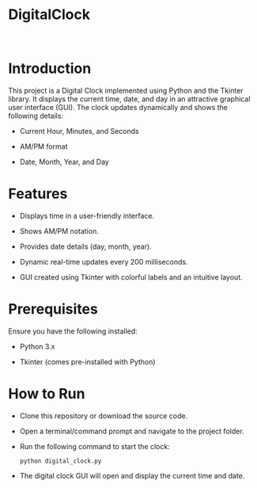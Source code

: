 # DigitalClock
<br/>

# Introduction

This project is a Digital Clock implemented using Python and the Tkinter library. It displays the current time, date, and day in an attractive graphical user interface (GUI). The clock updates dynamically and shows the following details:

- Current Hour, Minutes, and Seconds

- AM/PM format

- Date, Month, Year, and Day

# Features

- Displays time in a user-friendly interface.

- Shows AM/PM notation.

- Provides date details (day, month, year).

- Dynamic real-time updates every 200 milliseconds.

- GUI created using Tkinter with colorful labels and an intuitive layout.

# Prerequisites

Ensure you have the following installed:

- Python 3.x

- Tkinter (comes pre-installed with Python)

# How to Run

- Clone this repository or download the source code.

- Open a terminal/command prompt and navigate to the project folder.

- Run the following command to start the clock:

      python digital_clock.py

- The digital clock GUI will open and display the current time and date.


